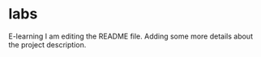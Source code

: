 # labs
E-learning
I am editing the README file. Adding some more details about the project description.
